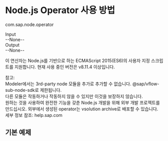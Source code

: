 # Node.js Operator 사용 방법

com.sap.node.operator<br>

Input<br>
--None--<br>
Output<br>
--None--<br>

이 연산자는 Node.js를 기반으로 하는 ECMAScript 2015(ES6)의 사용자 지정 스크립트를 지원합니다. 현재 사용 중인 버전은 v8.11.4 이상입니다.<br>

참고:<br>
Modeler에서는 3rd-party node 모듈을 추가로 추가할 수 없습니다. @sap/vflow-sub-node-sdk로 제한됩니다.<br>
다른 모듈은 작동하거나 작동하지 않을 수 있지만 이것을 보장하지 않습니다.<br>
원하는 것을 사용하여 완전한 기능을 갖춘 Node.js 개발을 위해 외부 개발 프로젝트를 만드십시오. 외부에서 생성된 operator는 vsolution archive로 배포할 수 있습니다.<br>
세부 정보 참조: help.sap.com<br>

## 기본 예제

```shell


```
